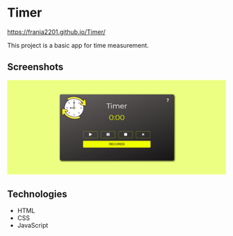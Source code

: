 
# Timer
https://frania2201.github.io/Timer/

This project is a basic app for time measurement.
## Screenshots
![Example screenshot](./screenshot.png)

## Technologies
* HTML
* CSS
* JavaScript
